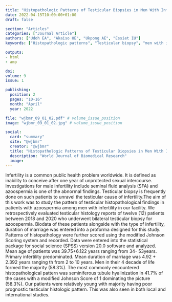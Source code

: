 ```yaml
---
title: "Histopathologic Patterns of Testicular Biopsies in Men With Infertility and Azoospermia in a Nigerian Tertiary Hospital"
date: 2022-04-15T10:00:00+01:00
draft: false

section: "Articles"
categories: ["Journal Article"]
authors: ["Udoh EA", "Akaiso OE", "Ukpong AE", "Essiet IU"]
keywords: ["Histopathologic patterns", "Testicular biopsy", "men with infertility", "Azoospermia"]

outputs: 
- html
- amp

doi:
volume: 9
issue: 1

publishing:
  position: 2
  pages: "10-16"
  month: "April"
  year: 2022

file: "wjbmr_09_01_02.pdf" # volume_issue_position
image: "wjbmr_09_01_02.jpg" # volume_issue_position

social:
  card: "summary"
  site: "@wjbmr"
  creator: "@wjbmr"
  title: "Histopathologic Patterns of Testicular Biopsies in Men With Infertility and Azoospermia in a Nigerian Tertiary Hospital"
  description: "World Journal of Biomedical Research"
  image:
---
```


Infertility is a common public health problem worldwide. It is defined as inability to conceive after one
year of unprotected sexual intercourse. Investigations for male infertility include seminal fluid
analysis (SFA) and azoospermia is one of the abnormal findings. Testicular biopsy is frequently done
on such patients to unravel the testicular cause of infertility.The aim of this work was to study the
pattern of testicular histopathological findings in patients with azoospermia among men with
infertility in our facility. We retrospectively evaluated testicular histology reports of twelve (12) patients
between 2018 and 2020 who underwent bilateral testicular biopsy for azoospermia. Biodata of these
patients alongside with the type of infertility, duration of marriage was entered into a proforma
designed for this study. Patterns of histopathology were further scored using the modified Johnson
Scoring system and recorded. Data were entered into the statistical package for social science (SPSS)
version 20.0 software and analyzed. Mean age of patients was 39.75+6.122 years ranging from 34-
53years. Primary infertility predominated. Mean duration of marriage was 4.92 + 2.392 years ranging
th from 2 to 10 years. Men in their 4 decade of life formed the majority (58.3%). The most commonly
encountered histopathological pattern was seminiferous tubule hyalinization in 41.7% of the cases
with a modified Johnson Score of 1 dominating the picture (58.3%). Our patients were relatively young
with majority having poor prognostic testicular histologic pattern. This was also seen in both local and
international studies.
